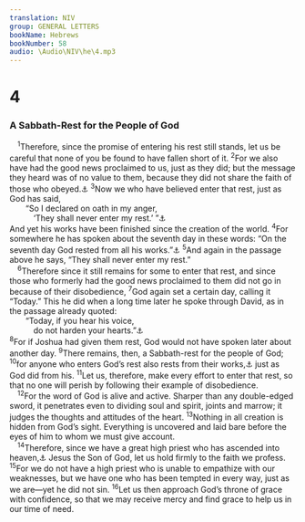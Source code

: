 ```yaml
---
translation: NIV
group: GENERAL LETTERS
bookName: Hebrews 
bookNumber: 58
audio: \Audio\NIV\he\4.mp3
---
```


<div class="title"><h1>4</h1><h3>A Sabbath-Rest for the People of God </h3></div>
<span class="verse he_4_1"> <sup>1</sup>Therefore, since the promise of entering his rest still stands, let us be careful that none of you be found to have fallen short of it. </span>
<span class="verse he_4_2"><sup>2</sup>For we also have had the good news proclaimed to us, just as they did; but the message they heard was of no value to them, because they did not share the faith of those who obeyed.<a data-toggle="tooltip" data-placement="bottom" title="Some manuscripts because those who heard did not combine it with faith">⚓</a></span>
<span class="verse he_4_3"><sup>3</sup>Now we who have believed enter that rest, just as God has said, <br/>  “So I declared on oath in my anger, <br/>   ‘They shall never enter my rest.’ ”<a data-toggle="tooltip" data-placement="bottom" title="Psalm 95:11; also in verse 5">⚓</a><br/>And yet his works have been finished since the creation of the world. </span>
<span class="verse he_4_4"><sup>4</sup>For somewhere he has spoken about the seventh day in these words: “On the seventh day God rested from all his works.”<a data-toggle="tooltip" data-placement="bottom" title="Gen. 2:2">⚓</a></span>
<span class="verse he_4_5"><sup>5</sup>And again in the passage above he says, “They shall never enter my rest.” <br/></span>
<span class="verse he_4_6"> <sup>6</sup>Therefore since it still remains for some to enter that rest, and since those who formerly had the good news proclaimed to them did not go in because of their disobedience, </span>
<span class="verse he_4_7"><sup>7</sup>God again set a certain day, calling it “Today.” This he did when a long time later he spoke through David, as in the passage already quoted: <br/>  “Today, if you hear his voice, <br/>   do not harden your hearts.”<a data-toggle="tooltip" data-placement="bottom" title="Psalm 95:7,8">⚓</a><br/></span>
<span class="verse he_4_8"><sup>8</sup>For if Joshua had given them rest, God would not have spoken later about another day. </span>
<span class="verse he_4_9"><sup>9</sup>There remains, then, a Sabbath-rest for the people of God; </span>
<span class="verse he_4_10"><sup>10</sup>for anyone who enters God’s rest also rests from their works,<a data-toggle="tooltip" data-placement="bottom" title="Or labor">⚓</a> just as God did from his. </span>
<span class="verse he_4_11"><sup>11</sup>Let us, therefore, make every effort to enter that rest, so that no one will perish by following their example of disobedience. <br/></span>
<span class="verse he_4_12"> <sup>12</sup>For the word of God is alive and active. Sharper than any double-edged sword, it penetrates even to dividing soul and spirit, joints and marrow; it judges the thoughts and attitudes of the heart. </span>
<span class="verse he_4_13"><sup>13</sup>Nothing in all creation is hidden from God’s sight. Everything is uncovered and laid bare before the eyes of him to whom we must give account. <br/></span>
<span class="verse he_4_14"> <sup>14</sup>Therefore, since we have a great high priest who has ascended into heaven,<a data-toggle="tooltip" data-placement="bottom" title="Greek has gone through the heavens">⚓</a> Jesus the Son of God, let us hold firmly to the faith we profess. </span>
<span class="verse he_4_15"><sup>15</sup>For we do not have a high priest who is unable to empathize with our weaknesses, but we have one who has been tempted in every way, just as we are—yet he did not sin. </span>
<span class="verse he_4_16"><sup>16</sup>Let us then approach God’s throne of grace with confidence, so that we may receive mercy and find grace to help us in our time of need. <br/></span>
